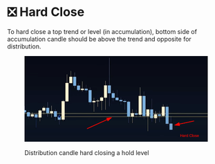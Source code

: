 # ❎ Hard Close

To hard close a top trend or level (in accumulation), bottom side of accumulation candle should be above the trend and opposite for distribution.

<figure><img src="../../.gitbook/assets/image (5).png" alt=""><figcaption><p>Distribution candle hard closing a hold level</p></figcaption></figure>

